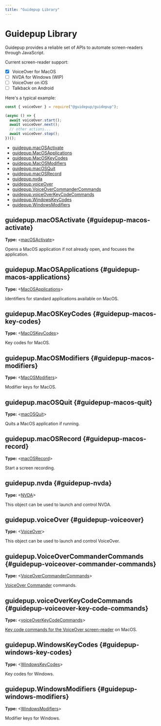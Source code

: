 ```yaml
---
title: "Guidepup Library"
---
```


# Guidepup Library

Guidepup provides a reliable set of APIs to automate screen-readers through JavaScript.

Current screen-reader support:

- [x] VoiceOver for MacOS
- [ ] NVDA for Windows (WIP)
- [ ] VoiceOver on iOS
- [ ] Talkback on Android

Here's a typical example:

```ts
const { voiceOver } = require("@guidepup/guidepup");

(async () => {
  await voiceOver.start();
  await voiceOver.next();
  // other actions...
  await voiceOver.stop();
})();
```

- [guidepup.macOSActivate](./class-guidepup#guidepup-macos-activate)
- [guidepup.MacOSApplications](./class-guidepup#guidepup-macos-applications)
- [guidepup.MacOSKeyCodes](./class-guidepup#guidepup-macos-key-codes)
- [guidepup.MacOSModifiers](./class-guidepup#guidepup-macos-modifiers)
- [guidepup.macOSQuit](./class-guidepup#guidepup-macos-quit)
- [guidepup.macOSRecord](./class-guidepup#guidepup-macos-record)
- [guidepup.nvda](./class-guidepup#guidepup-nvda)
- [guidepup.voiceOver](./class-guidepup#guidepup-voiceover)
- [guidepup.VoiceOverCommanderCommands](./class-guidepup#guidepup-voiceover-commander-commands)
- [guidepup.voiceOverKeyCodeCommands](./class-guidepup#guidepup-voiceover-key-code-commands)
- [guidepup.WindowsKeyCodes](./class-guidepup#guidepup-windows-key-codes)
- [guidepup.WindowsModifiers](./class-guidepup#guidepup-windows-modifiers)

## guidepup.macOSActivate {#guidepup-macos-activate}

**Type:** &#60;[macOSActivate]&#62;

Opens a MacOS application if not already open, and focuses the application.

## guidepup.MacOSApplications {#guidepup-macos-applications}

**Type:** &#60;[MacOSApplications]&#62;

Identifiers for standard applications available on MacOS.

## guidepup.MacOSKeyCodes {#guidepup-macos-key-codes}

**Type:** &#60;[MacOSKeyCodes]&#62;

Key codes for MacOS.

## guidepup.MacOSModifiers {#guidepup-macos-modifiers}

**Type:** &#60;[MacOSModifiers]&#62;

Modifier keys for MacOS.

## guidepup.macOSQuit {#guidepup-macos-quit}

**Type:** &#60;[macOSQuit]&#62;

Quits a MacOS application if running.

## guidepup.macOSRecord {#guidepup-macos-record}

**Type:** &#60;[macOSRecord]&#62;

Start a screen recording.

## guidepup.nvda {#guidepup-nvda}

**Type:** &#60;[NVDA]&#62;

This object can be used to launch and control NVDA.

## guidepup.voiceOver {#guidepup-voiceover}

**Type:** &#60;[VoiceOver]&#62;

This object can be used to launch and control VoiceOver.

## guidepup.VoiceOverCommanderCommands {#guidepup-voiceover-commander-commands}

**Type:** &#60;[VoiceOverCommanderCommands]&#62;

[VoiceOver Commander](https://support.apple.com/en-gb/guide/voiceover/cpvoukbcmdr/mac) commands.

## guidepup.voiceOverKeyCodeCommands {#guidepup-voiceover-key-code-commands}

**Type:** &#60;[voiceOverKeyCodeCommands]&#62;

[Key code commands for the VoiceOver screen-reader](https://www.apple.com/voiceover/info/guide/_1131.html) on MacOS.

## guidepup.WindowsKeyCodes {#guidepup-windows-key-codes}

**Type:** &#60;[WindowsKeyCodes]&#62;

Key codes for Windows.

## guidepup.WindowsModifiers {#guidepup-windows-modifiers}

**Type:** &#60;[WindowsModifiers]&#62;

Modifier keys for Windows.

[macosactivate]: ./class-macos-activate "macOSActivate"
[macosapplications]: ./class-macos-applications "MacOSApplications"
[macoskeycodes]: ./class-macos-key-codes "MacOSKeyCodes"
[macosmodifiers]: ./class-macos-modifiers "MacOSModifiers"
[macosquit]: ./class-macos-quit "macOSQuit"
[macosrecord]: ./class-macos-record "macOSRecord"
[nvda]: ./class-nvda "NVDA"
[voiceover]: ./class-voiceover "VoiceOver"
[voiceovercommandercommands]: ./class-voiceover-commander-commands "VoiceOverCommanderCommands"
[voiceoverkeycodecommands]: ./class-voiceover-key-code-commands "VoiceOverKeyCodeCommands"
[windowskeycodes]: ./class-windows-key-codes "WindowsKeyCodes"
[windowsmodifiers]: ./class-windows-modifiers "WindowsModifiers"
